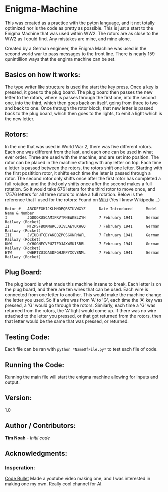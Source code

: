 # Enigma-Machine

  This was created as a practice with the pyton language, and it not totally optimized nor is the code as pretty as possible. This is just a start to the Enigma Machine that was used within WW2. The rotors are as close to the WW2 as I could find. Any mistakes are mine, and mine alone. 
  
  Created by a German engineer, the Enigma Machine was used in the second world war to pass messages to the front line. There is nearly 159 qunintillion ways that the engima machine can be set. 

## Basics on how it works:
  The type writer like structure is used the start the key press. Once a key is pressed, it goes to the plug board. The plug board then passes the new letter to the rotors, where is passes through the first one, into the second one, into the third, which then goes back on itself, going from three to two and back to one. Once through the rotor block, that new letter is passed back to the plug board, which then goes to the lights, to emit a light which is the new letter. 

## Rotors: 
  In the one that was used in World War 2, there was five different rotors. Each one was different from the last, and each one can be used in what ever order. Three are used with the machine, and are set into position. The rotor can be placed in the machine starting with any letter on top. Each time a letter is passed between the rotors, the rotors shift one letter. Starting with the first positition rotor, it shifts each time the leter is passed through a rotor. The second rotor only shifts once after the first rotor has completed a full rotation, and the third only shifts once after the second makes a full rotation. So it would take 676 letters for the third rotor to move once, and 17576 letters for all three rotors to make a full rotation.
  Below is the reference that I used for the rotors: 
  Found on [Wiki](https://en.wikipedia.org/wiki/Enigma_rotor_details) (Yes I know Wikipedia...)
```
Rotor #	  ABCDEFGHIJKLMNOPQRSTUVWXYZ	  Date Introduced	   Model Name & Number
I         JGDQOXUSCAMIFRVTPNEWKBLZYH	  7 February 1941	   German Railway (Rocket)
II        NTZPSFBOKMWRCJDIVLAEYUXHGQ	  7 February 1941	   German Railway (Rocket)
III       JVIUBHTCDYAKEQZPOSGXNRMWFL	  7 February 1941	   German Railway (Rocket)
UKW       QYHOGNECVPUZTFDJAXWMKISRBL	  7 February 1941	   German Railway (Rocket)
ETW       QWERTZUIOASDFGHJKPYXCVBNML	  7 February 1941	   German Railway (Rocket)
```

## Plug Board: 
  The plug board is what made this machine insane to break. Each letter is on the plug board, and there are ten wires that can be used. Each wire is connected from one letter to another. This would make the machine change the letter you used. So if a wire was from 'A' to 'G', each time the 'A' key was pressed, a 'G' would go through the rotors. Similarly, each time a 'G' was returned from the rotors, the 'A' light would come up. If there was no wire attached to the letter you pressed, or that got returned from the rotors, then that letter would be the same that was pressed, or returned. 
  
## Testing Code:
Each file can be ran with ```python *NameOfFile.py*``` to test each file of code. 

## Running the Code: 
Running the main file will start the enigma machine allowing for inputs and output. 

## Version:
1.0

## Author / Contributors:
**Tim Noah** - *Initil code* 

## Acknowledgments:
### Insperation: 
[Code Bullet](https://www.youtube.com/channel/UC0e3QhIYukixgh5VVpKHH9Q) 
Made a youtube video making one, and I was interested in making one my own. Really cool channel for AI.


